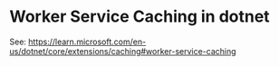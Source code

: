 # Worker Service Caching in dotnet

See: https://learn.microsoft.com/en-us/dotnet/core/extensions/caching#worker-service-caching